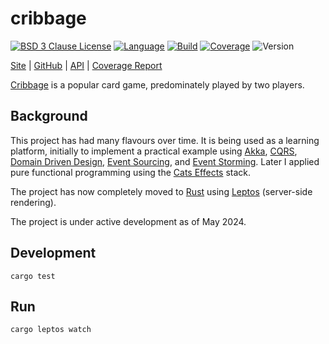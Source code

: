 # cribbage

[![BSD 3 Clause License](https://img.shields.io/github/license/nigeleke/cribbage?style=plastic)](https://github.com/nigeleke/cribbage/blob/master/LICENSE)
[![Language](https://img.shields.io/badge/language-Rust-blue.svg?style=plastic)](https://www.rust-lang.org/)
[![Build](https://img.shields.io/github/actions/workflow/status/nigeleke/cribbage/acceptance.yml?style=plastic)](https://github.com/nigeleke/cribbage/actions/workflows/acceptance.yml)
[![Coverage](https://img.shields.io/codecov/c/github/nigeleke/cribbage?style=plastic)](https://codecov.io/gh/nigeleke/cribbage)
![Version](https://img.shields.io/github/v/tag/nigeleke/cribbage?style=plastic)

  [Site](https://nigeleke.github.io/cribbage) \| [GitHub](https://github.com/nigeleke/cribbage) \| [API](https://nigeleke.github.io/cribbage/api/index.html) \| [Coverage Report](https://nigeleke.github.io/cribbage/coverage/index.html)

[Cribbage](https://en.wikipedia.org/wiki/Cribbage) is a popular card game, predominately played by two players.

## Background

This project has had many flavours over time. It is being used as a learning platform, initially to implement a practical example using [Akka](https://akka.io/), [CQRS](https://martinfowler.com/bliki/CQRS.html), [Domain Driven Design](https://martinfowler.com/tags/domain%20driven%20design.html), [Event Sourcing](https://martinfowler.com/eaaDev/EventSourcing.html), and [Event Storming](https://www.eventstorming.com/). Later I applied pure functional programming using the [Cats Effects](https://typelevel.org/cats-effect/) stack.

The project has now completely moved to [Rust](https://www.rust-lang.org/) using [Leptos](https://www.leptos.dev/) (server-side rendering).

The project is under active development as of May 2024.

## Development

```
cargo test
```

## Run

```
cargo leptos watch
```

